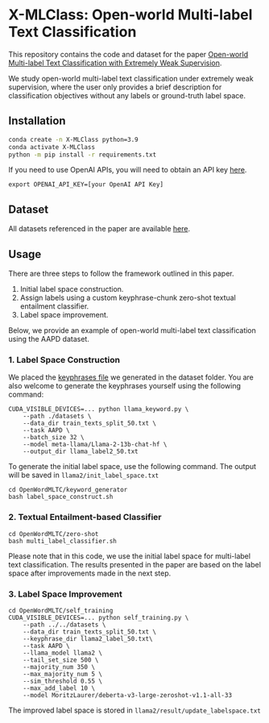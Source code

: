 # X-MLClass: Open-world Multi-label Text Classification

This repository contains the code and dataset for the paper [Open-world Multi-label Text Classification with Extremely Weak Supervision](https://arxiv.org/abs/2407.05609).

We study open-world multi-label text classification under extremely weak supervision, where the user only provides a brief description for classification objectives without any labels or ground-truth label space.

## Installation
```bash
conda create -n X-MLClass python=3.9
conda activate X-MLClass
python -m pip install -r requirements.txt
```
If you need to use OpenAI APIs, you will need to obtain an API key [here](https://beta.openai.com/). 
```
export OPENAI_API_KEY=[your OpenAI API Key]
```

## Dataset
All datasets referenced in the paper are available [here](https://drive.google.com/drive/folders/1eX6awgaAVmRee2pnWb2bdaQGFP_zlmyS?usp=drive_link).


## Usage
There are three steps to follow the framework outlined in this paper.

1.  Initial label space construction.
2.  Assign labels using a custom keyphrase-chunk zero-shot textual entailment classifier.
3.  Label space improvement.

Below, we provide an example of open-world multi-label text classification using the AAPD dataset.

### 1. Label Space Construction

We placed the [keyphrases file](https://drive.google.com/file/d/1qN8RZlOrRcPxzCKZb0VuOyH_J8LQ5INg/view?usp=sharing) we generated in the dataset folder. You are also welcome to generate the keyphrases yourself using the following command:
```
CUDA_VISIBLE_DEVICES=... python llama_keyword.py \
    --path ./datasets \
    --data_dir train_texts_split_50.txt \
    --task AAPD \
    --batch_size 32 \
    --model meta-llama/Llama-2-13b-chat-hf \
    --output_dir llama_label2_50.txt
``` 

To generate the initial label space, use the following command. The output will be saved in `llama2/init_label_space.txt`
```
cd OpenWordMLTC/keyword_generator
bash label_space_construct.sh
```

### 2. Textual Entailment-based Classifier
```
cd OpenWordMLTC/zero-shot
bash multi_label_classifier.sh
```

Please note that in this code, we use the initial label space for multi-label text classification. The results presented in the paper are based on the label space after improvements made in the next step.

### 3.  Label Space Improvement
```
cd OpenWordMLTC/self_training
CUDA_VISIBLE_DEVICES=... python self_training.py \
    --path ../../datasets \
    --data_dir train_texts_split_50.txt \ 
    --keyphrase_dir llama2_label_50.txt\
    --task AAPD \
    --llama_model llama2 \
    --tail_set_size 500 \
    --majority_num 350 \
    --max_majority_num 5 \
    --sim_threshold 0.55 \
    --max_add_label 10 \
    --model MoritzLaurer/deberta-v3-large-zeroshot-v1.1-all-33
```
The improved label space is stored in `llama2/result/update_labelspace.txt`